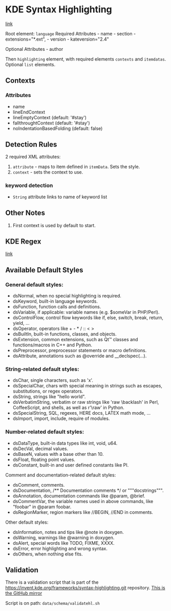 # KDE Syntax Highlighting

[link](https://docs.kde.org/stable5/en/kate/katepart/highlight.html)

Root element: `language`
Required Attributes
    - name
    - section
    - extensions="\*.ext",
    - version
    - kateversion="2.4"

Optional Attributes
    - author

Then `highlighting` element, with required elements `contexts` and
`itemdatas`. Optional `list` elements.

## Contexts

### Attributes

- name
- lineEndContext
- lineEmptyContext (default: '#stay')
- fallthroughtContext (default: '#stay')
- noIndentationBasedFolding (default: false)

## Detection Rules

2 required XML attributes:

1. `attribute` - maps to item defined in `itemData`. Sets the style.
2. `context` - sets the context to use.

### keyword detection

- `String` attribute links to name of keyword list

## Other Notes

1. First context is used by default to start.

## KDE Regex

[link](https://docs.kde.org/stable5/en/kate/katepart/regular-expressions.html)


## Available Default Styles

###  General default styles:

- dsNormal, when no special highlighting is required.
- dsKeyword, built-in language keywords.
- dsFunction, function calls and definitions.
- dsVariable, if applicable: variable names (e.g. $someVar in PHP/Perl).
- dsControlFlow, control flow keywords like if, else, switch, break, return, yield, ...
- dsOperator, operators like + - * / :: < >
- dsBuiltIn, built-in functions, classes, and objects.
- dsExtension, common extensions, such as Qt™ classes and functions/macros in C++ and Python.
- dsPreprocessor, preprocessor statements or macro definitions.
- dsAttribute, annotations such as @override and \_\_declspec(...).

### String-related default styles:

- dsChar, single characters, such as 'x'.
- dsSpecialChar, chars with special meaning in strings such as escapes, substitutions, or regex operators.
- dsString, strings like "hello world".
- dsVerbatimString, verbatim or raw strings like 'raw \backlash' in Perl, CoffeeScript, and shells, as well as r'\raw' in Python.
- dsSpecialString, SQL, regexes, HERE docs, LATEX math mode, ...
- dsImport, import, include, require of modules.

### Number-related default styles:

- dsDataType, built-in data types like int, void, u64.
- dsDecVal, decimal values.
- dsBaseN, values with a base other than 10.
- dsFloat, floating point values.
- dsConstant, built-in and user defined constants like PI.

Comment and documentation-related default styles:

- dsComment, comments.
- dsDocumentation, /\*\* Documentation comments \*/ or """docstrings""".
- dsAnnotation, documentation commands like @param, @brief.
- dsCommentVar, the variable names used in above commands, like "foobar" in @param foobar.
- dsRegionMarker, region markers like //BEGIN, //END in comments.

Other default styles:

- dsInformation, notes and tips like @note in doxygen.
- dsWarning, warnings like @warning in doxygen.
- dsAlert, special words like TODO, FIXME, XXXX.
- dsError, error highlighting and wrong syntax.
- dsOthers, when nothing else fits.

## Validation

There is a validation script that is part of the
<https://invent.kde.org/frameworks/syntax-highlighting.git> repository.
[This is the GitHub mirror](https://github.com/KDE/syntax-highlighting)

Script is on path: `data/schema/validatehl.sh`
